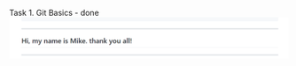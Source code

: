 Task 1. Git Basics - done
![Image alt](https://github.com/MikeYatsenko/kottans-backend/blob/master/git.png)
